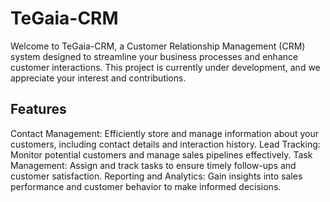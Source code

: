 # TeGaia-CRM
Welcome to TeGaia-CRM, a Customer Relationship Management (CRM) system designed to streamline your business processes and enhance customer interactions. This project is currently under development, and we appreciate your interest and contributions.

## Features
Contact Management: Efficiently store and manage information about your customers, including contact details and interaction history.
Lead Tracking: Monitor potential customers and manage sales pipelines effectively.
Task Management: Assign and track tasks to ensure timely follow-ups and customer satisfaction.
Reporting and Analytics: Gain insights into sales performance and customer behavior to make informed decisions.
